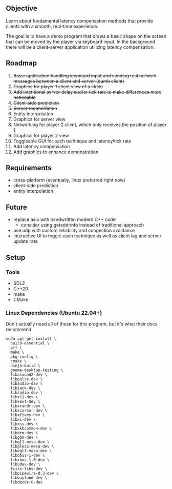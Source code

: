 ## Objective
Learn about fundamental latency compensation methods that provide clients with a smooth, real-time experience.

The goal is to have a demo program that draws a basic shape on the screen that can be
moved by the player via keyboard input. In the background there will be a client-server
application utilizing latency compensation.

## Roadmap
1. ~~Basic application handling keyboard input and sending real network messages
between a client and server (dumb client)~~
2. ~~Graphics for player 1 client view of a circle~~
3. ~~Add intentional server delay and/or tick rate to make differences more noticeable~~
4. ~~Client-side prediction~~
5. ~~Server reconciliation~~
6. Entity interpolation
7. Graphics for server view
8. Networking for player 2 client, which only receives the position of player 1
9. Graphics for player 2 view
10. Toggleable GUI for each technique and latency/tick rate
11. Add latency compensation
12. Add graphics to enhance demonstration

## Requirements
- cross-platform (eventually, linux preferred right now)
- client-side prediction
- entity interpolation

## Future
- replace asio with handwritten modern C++ code 
  - consider using getaddrinfo instead of traditional approach
- use udp with custom reliability and congestion avoidance
- interactive UI to toggle each technique as well as client lag and server update rate

## Setup
### Tools
- SDL2
- C++20
- make
- CMake

### Linux Dependencies (Ubuntu 22.04+)
Don't actually need all of these for this program, but it's what their docs recommend.
```shell
sudo apt-get install \
  build-essential \
  git \
  make \
  pkg-config \
  cmake \
  ninja-build \
  gnome-desktop-testing \
  libasound2-dev \
  libpulse-dev \
  libaudio-dev \
  libjack-dev \
  libsndio-dev \
  libx11-dev \
  libxext-dev \
  libxrandr-dev \
  libxcursor-dev \
  libxfixes-dev \
  libxi-dev \
  libxss-dev \
  libxkbcommon-dev \
  libdrm-dev \
  libgbm-dev \
  libgl1-mesa-dev \
  libgles2-mesa-dev \
  libegl1-mesa-dev \
  libdbus-1-dev \
  libibus-1.0-dev \
  libudev-dev \
  fcitx-libs-dev \
  libpipewire-0.3-dev \
  libwayland-dev \
  libdecor-0-dev
```
